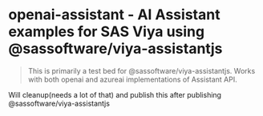 # openai-assistant - AI Assistant examples for SAS Viya using @sassoftware/viya-assistantjs

> This is primarily a test bed for @sassoftware/viya-assistantjs. Works with both openai and azureai implementations of Assistant API.

Will cleanup(needs a lot of that) and publish this after publishing @sassoftware/viya-assistantjs
